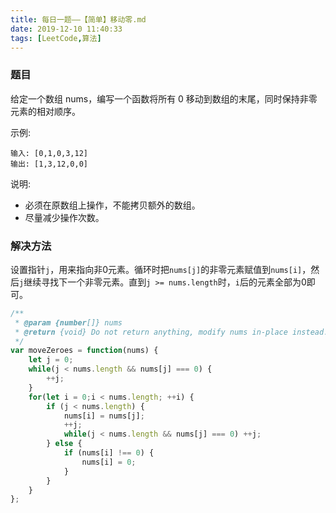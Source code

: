 ```yaml
---
title: 每日一题——【简单】移动零.md
date: 2019-12-10 11:40:33
tags: [LeetCode,算法]
---
```


### 题目

给定一个数组 nums，编写一个函数将所有 0 移动到数组的末尾，同时保持非零元素的相对顺序。

示例:
```
输入: [0,1,0,3,12]
输出: [1,3,12,0,0]
```
说明:

* 必须在原数组上操作，不能拷贝额外的数组。
* 尽量减少操作次数。

### 解决方法

设置指针`j`，用来指向非0元素。循环时把`nums[j]`的非零元素赋值到`nums[i]`，然后`j`继续寻找下一个非零元素。直到`j >= nums.length`时，`i`后的元素全部为0即可。

```js
/**
 * @param {number[]} nums
 * @return {void} Do not return anything, modify nums in-place instead.
 */
var moveZeroes = function(nums) {
    let j = 0;
    while(j < nums.length && nums[j] === 0) {
        ++j;
    }
    for(let i = 0;i < nums.length; ++i) {
        if (j < nums.length) {
            nums[i] = nums[j];
            ++j;
            while(j < nums.length && nums[j] === 0) ++j;
        } else {
            if (nums[i] !== 0) {
                nums[i] = 0;
            }
        }
    }
};
```